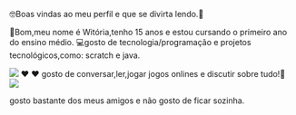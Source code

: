 🤓Boas vindas ao meu perfil e que se divirta lendo.🎀

👏Bom,meu nome é Witória,tenho 15 anos e estou cursando o primeiro ano do ensino médio.
💻gosto de tecnologia/programação e projetos tecnológicos,como: scratch e java.

![](https://media1.tenor.com/m/HzwKAh1HuuIAAAAC/garu.gif)
❤
 ❤
 gosto de conversar,ler,jogar jogos onlines e discutir sobre tudo!🎀
![](https://media1.tenor.com/m/ZvmRpLwbB4MAAAAC/pucca.gif)

gosto bastante dos meus amigos e não gosto de ficar sozinha.
